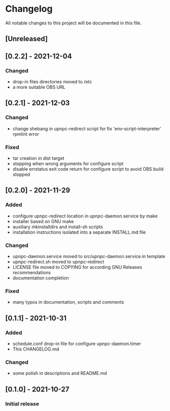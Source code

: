 # Changelog
All notable changes to this project will be documented in this file.

## [Unreleased]

## [0.2.2] - 2021-12-04
### Changed
- drop-in files directories moved to /etc
- a more suitable OBS URL

## [0.2.1] - 2021-12-03
### Changed
- change shebang in upnpc-redirect script for fix 'env-script-interpreter' rpmlint error

### Fixed
- tar creation in dist target
- stopping when wrong arguments for configure script
- disable errstatus exit code return for configure script to avoid OBS build stopped

## [0.2.0] - 2021-11-29
### Added
- configure upnpc-redirect location in upnpc-daemon.service by make
- installer based on GNU make
- auxiliary mkinstalldirs and install-sh scripts
- installation instructions isolated into a separate INSTALL.md file

### Changed
- upnpc-daemon.service moved to src/upnpc-daemon.service.in template
- upnpc-redirect.sh moved to upnpc-redirect
- LICENSE file moved to COPYING for according GNU Releases recommendations
- documentation completion

### Fixed
- many typos in documentation, scripts and comments

## [0.1.1] - 2021-10-31
### Added
- schedule.conf drop-in file for configure upnpc-daemon.timer
- This CHANGELOG.md

### Changed
- some polish in descriptions and README.md

## [0.1.0] - 2021-10-27
### Initial release
